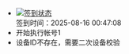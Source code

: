 - [![签到状态](https://github.com/li5bo5/Cloud189-Actions/actions/workflows/main.yml/badge.svg?branch=main)](https://github.com/li5bo5/Cloud189-Actions/actions/workflows/main.yml) <br> 签到时间：2025-08-16 00:47:08
- 开始执行帐号1
- 设备ID不存在，需要二次设备校验
